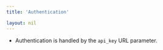 ```yaml
---
title: 'Authentication'

layout: nil
---
```


- Authentication is handled by the `api_key` URL parameter.
